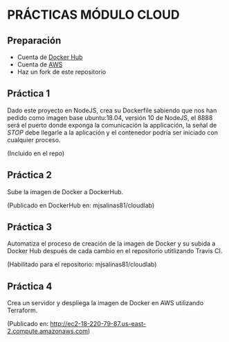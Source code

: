 # PRÁCTICAS MÓDULO CLOUD

## Preparación

* Cuenta de [Docker Hub](https://hub.docker.com/)
* Cuenta de [AWS](http://aws.amazon.com/)
* Haz un fork de este repositorio

## Práctica 1

Dado este proyecto en NodeJS, crea su Dockerfile sabiendo que nos han pedido como imagen base ubuntu:18.04, versión 10 de NodeJS, el 8888 será el puerto donde exponga la comunicación la applicación, la señal de *STOP* debe llegarle a la aplicación y el contenedor podría ser iniciado con cualquier proceso.

(Incluido en el repo)

## Práctica 2

Sube la imagen de Docker a DockerHub.

(Publicado en DockerHub en:  mjsalinas81/cloudlab)

## Práctica 3

Automatiza el proceso de creación de la imagen de Docker y su subida a Docker Hub después de cada cambio en el repositorio utitlizando Travis CI.

(Habilitado para el repositorio: mjsalinas81/cloudlab)

## Práctica 4

Crea un servidor y despliega la imagen de Docker en AWS utilizando Terraform.

(Publicado en: http://ec2-18-220-79-87.us-east-2.compute.amazonaws.com)
